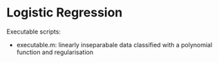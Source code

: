 # Logistic Regression

Executable scripts:
* executable.m: linearly inseparabale data classified with a polynomial function and regularisation


